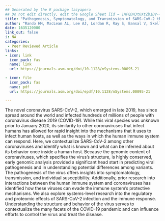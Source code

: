 ```yaml
---
## Generated by the R package lazyapero
## Do not edit directly, edit the Google Sheet [id = 1HPQDH3tOXtZb1DV--8wR9CKAzUz5aywWc2vM3OQ5SrU]
title: "Pathogenesis, Symptomatology, and Transmission of SARS-CoV-2 through Analysis of Viral Genomics and Structure"
author: "Rando HM, MacLean AL, Lee AJ, Lordan R, Ray S, Bansal V, Skelly AN, Sell E, Dziak JJ, Shinholster L, **D'Agostino McGowan L**, Ben Guebila M, Wellhausen N, Knyazev S, Boca SM, Capone S, Qi Y, Park Y, Mai D, Sun Y, Boerckel JD, Brueffer C, Byrd JB, Kamil JP, Wang J, Velazquez R, Szeto GL, Barton JP, Goel RR, Mangul S, Lubiana T; COVID-19 Review Consortium Vikas Bansal, John P. Barton, Simina M. Boca, Joel D. Boerckel, Christian Brueffer, James Brian Byrd, Stephen Capone, Shikta Das, Anna Ada Dattoli, John J. Dziak, Jeffrey M. Field, Soumita Ghosh, Anthony Gitter, Rishi Raj Goel, Casey S. Greene, Marouen Ben Guebila, Daniel S. Himmelstein, Fengling Hu, Nafisa M. Jadavji, Jeremy P. Kamil, Sergey Knyazev, Likhitha Kolla, Alexandra J. Lee, Ronan Lordan, Tiago Lubiana, Temitayo Lukan, Adam L. MacLean, David Mai, Serghei Mangul, David Manheim, Lucy D’Agostino McGowan, Amruta Naik, YoSon Park, Dimitri Perrin, Yanjun Qi, Diane N. Rafizadeh, Bharath Ramsundar, Halie M. Rando, Sandipan Ray, Michael P. Robson, Vincent Rubinetti, Elizabeth Sell, Lamonica Shinholster, Ashwin N. Skelly, Yuchen Sun, Yusha Sun, Gregory L. Szeto, Ryan Velazquez, Jinhui Wang, Nils Wellhausen, Gitter A, Greene CS"
date: 1635120000
link_out: false
i: NA
categories:
 - Peer Reviewed Article
links:
- icon: link
  icon_pack: fas
  name: link
  url: https://journals.asm.org/doi/10.1128/mSystems.00095-21

- icon: file
  icon_pack: fas
  name: pdf
  url: https://journals.asm.org/doi/epdf/10.1128/mSystems.00095-21

---
```


The novel coronavirus SARS-CoV-2, which emerged in late 2019, has since spread around the world and infected hundreds of millions of people with coronavirus disease 2019 (COVID-19). While this viral species was unknown prior to January 2020, its similarity to other coronaviruses that infect humans has allowed for rapid insight into the mechanisms that it uses to infect human hosts, as well as the ways in which the human immune system can respond. Here, we contextualize SARS-CoV-2 among other coronaviruses and identify what is known and what can be inferred about its behavior once inside a human host. Because the genomic content of coronaviruses, which specifies the virus’s structure, is highly conserved, early genomic analysis provided a significant head start in predicting viral pathogenesis and in understanding potential differences among variants. The pathogenesis of the virus offers insights into symptomatology, transmission, and individual susceptibility. Additionally, prior research into interactions between the human immune system and coronaviruses has identified how these viruses can evade the immune system’s protective mechanisms. We also explore systems-level research into the regulatory and proteomic effects of SARS-CoV-2 infection and the immune response. Understanding the structure and behavior of the virus serves to contextualize the many facets of the COVID-19 pandemic and can influence efforts to control the virus and treat the disease.

